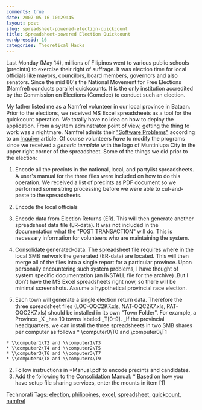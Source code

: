 ```yaml
---
comments: true
date: 2007-05-16 10:29:45
layout: post
slug: spreadsheet-powered-election-quickcount
title: Spreadsheet-powered Election Quickcount
wordpressid: 16
categories: Theoretical Hacks
---
```


Last Monday (May 14), millions of Filipinos went to various public schools (precints) to exercise their right of suffrage. It was election time for local officials like mayors, councilors, board members, governors and also senators. Since the mid 80's the National Movement for Free Elections (Namfrel) conducts parallel quickcounts. It is the only institution accredited by the Commission on Elections (Comelec) to conduct such an election.  
  
My father listed me as a Namfrel volunteer in our local province in Bataan. Prior to the elections, we received MS Excel spreadsheets as a tool for the quickcount operation. We totally have no idea on how to deploy the application. From a system adminstrator point of view, getting the thing to work was a nightmare. Namfrel admits their ["Software Problems"](http://technology.inquirer.net/infotech/infotech/view_article.php?article_id=66065) according to an [Inquirer](http://www.inquirer.net) article. Of course volunteers _have_ to modify the programs since we received a _generic template_ with the logo of Muntinlupa City in the upper right corner of the spreadsheet. Some of the things we did prior to the election:  
  


  1. Encode all the precints in the national, local, and partylist spreadsheets. A user's manual for the three files were included on how to do this operation. We received a list of precints as PDF document so we performed some string processing before we were able to cut-and-paste to the spreadsheets.
  2. Encode the local officials
  3. Encode data from Election Returns (ER). This will then generate another spreadsheet data file (ER-data). It was not included in the documentation what the "POST TRANSACTION" will do. This is necessary information for volunteers who are maintaining the system.  

  4. Consolidate generated-data. The spreadsheet file requires where in the local SMB network the generated (ER-data) are located. This will then merge all of the files into a single report for a particular province.
Upon personally encountering such system problems, I have thought of system specific documentation (an INSTALL file for the archive) .But I don't have the MS Excel spreadsheets right now, so there will be minimal screenshots.  Assume a hypothetical provincial race election.  
  


  1. Each town will generate a single election return data. Therefore the three spreadsheet files (LOC-OQC2K7.xls, NAT-OQC2K7.xls, PAT-OQC2K7.xls) should be installed in its own "Town Folder". For example, a Province _X _has 10 towns labeled _T[0-9]. _If the provincial headquarters, we can install the three spreadsheets in two SMB shares per computer as follows
    * \\computer0\T0 and \\computer0\T1  

    * \\computer1\T2 and \\computer1\T3
    * \\computer2\T4 and \\computer2\T5
    * \\computer3\T6 and \\computer3\T7
    * \\computer4\T8 and \\computer4\T9
  2. Follow instructions in *Manual.pdf to encode precints and candidates.
  3. Add the following to the Consolidation Manual:
    * Based on how you have setup file sharing services, enter the mounts in item [1]  

Technorati Tags: [election](http://technorati.com/tag/election), [philippines](http://technorati.com/tag/philippines), [excel](http://technorati.com/tag/excel), [spreadsheet](http://technorati.com/tag/spreadsheet), [quickcount](http://technorati.com/tag/quickcount), [namfrel](http://technorati.com/tag/namfrel)
